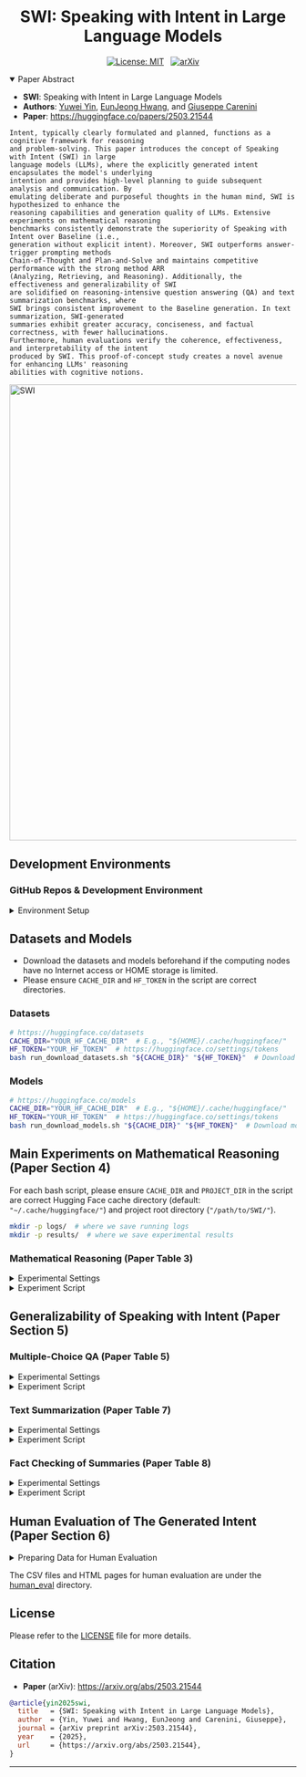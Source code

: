 <div align="center">

# SWI: Speaking with Intent in Large Language Models

[![License: MIT](https://img.shields.io/badge/License-MIT-yellow.svg)](https://opensource.org/licenses/MIT) &nbsp;
[![arXiv](https://img.shields.io/badge/arXiv-2503.21544-b31b1b.svg)](https://arxiv.org/abs/2503.21544)

</div>

<details open><summary>Paper Abstract</summary>

* **SWI**: Speaking with Intent in Large Language Models
* **Authors**: [Yuwei Yin](https://www.yuweiyin.com/), [EunJeong Hwang](https://eujhwang.github.io/), and [Giuseppe Carenini](https://www.cs.ubc.ca/~carenini/)
* **Paper**: https://huggingface.co/papers/2503.21544

```text
Intent, typically clearly formulated and planned, functions as a cognitive framework for reasoning 
and problem-solving. This paper introduces the concept of Speaking with Intent (SWI) in large 
language models (LLMs), where the explicitly generated intent encapsulates the model's underlying 
intention and provides high-level planning to guide subsequent analysis and communication. By 
emulating deliberate and purposeful thoughts in the human mind, SWI is hypothesized to enhance the 
reasoning capabilities and generation quality of LLMs. Extensive experiments on mathematical reasoning 
benchmarks consistently demonstrate the superiority of Speaking with Intent over Baseline (i.e., 
generation without explicit intent). Moreover, SWI outperforms answer-trigger prompting methods 
Chain-of-Thought and Plan-and-Solve and maintains competitive performance with the strong method ARR 
(Analyzing, Retrieving, and Reasoning). Additionally, the effectiveness and generalizability of SWI 
are solidified on reasoning-intensive question answering (QA) and text summarization benchmarks, where 
SWI brings consistent improvement to the Baseline generation. In text summarization, SWI-generated 
summaries exhibit greater accuracy, conciseness, and factual correctness, with fewer hallucinations. 
Furthermore, human evaluations verify the coherence, effectiveness, and interpretability of the intent 
produced by SWI. This proof-of-concept study creates a novel avenue for enhancing LLMs' reasoning 
abilities with cognitive notions.
```

<img src="https://yuweiyin.com/files/img/2025-03-27-SWI.jpg" alt="SWI" width="800" height="auto">

</details>

## Development Environments

### GitHub Repos & Development Environment

<details><summary>Environment Setup</summary>

- **Python**: Python 3.10
- **GPU**: A single NVIDIA V100-32GB GPU
  - LLMs (8B parameters) `float16` inference mode only

```bash
git clone https://github.com/YuweiYin/SWI
cd SWI/
# Now, "/path/to/SWI/" is the project root directory

# https://docs.conda.io/projects/miniconda/en/latest/
conda create -n swi python=3.10 -y
conda activate swi

pip install -r requirements.txt -i https://pypi.org/simple/
pip install -e . -i https://pypi.org/simple/

# We can set the Hugging Face cache directory. The following is for the dataset cache.
export HF_HOME="/path/to/your/.cache/huggingface/datasets"  # Default: "${HOME}/.cache/huggingface/datasets/"
```

</details>

## Datasets and Models

- Download the datasets and models beforehand if the computing nodes have no Internet access or HOME storage is limited.
- Please ensure `CACHE_DIR` and `HF_TOKEN` in the script are correct directories.

### Datasets

```bash
# https://huggingface.co/datasets
CACHE_DIR="YOUR_HF_CACHE_DIR"  # E.g., "${HOME}/.cache/huggingface/"
HF_TOKEN="YOUR_HF_TOKEN"  # https://huggingface.co/settings/tokens
bash run_download_datasets.sh "${CACHE_DIR}" "${HF_TOKEN}"  # Download data to "${CACHE_DIR}/datasets/"
```

### Models

```bash
# https://huggingface.co/models
CACHE_DIR="YOUR_HF_CACHE_DIR"  # E.g., "${HOME}/.cache/huggingface/"
HF_TOKEN="YOUR_HF_TOKEN"  # https://huggingface.co/settings/tokens
bash run_download_models.sh "${CACHE_DIR}" "${HF_TOKEN}"  # Download models to "${CACHE_DIR}/"
```

## Main Experiments on Mathematical Reasoning (Paper Section 4)

For each bash script, please ensure `CACHE_DIR` and `PROJECT_DIR` in the script are 
correct Hugging Face cache directory (default: `"~/.cache/huggingface/"`) and 
project root directory (`"/path/to/SWI/"`).

```bash
mkdir -p logs/  # where we save running logs
mkdir -p results/  # where we save experimental results
```

### Mathematical Reasoning (Paper Table 3)

<details><summary>Experimental Settings</summary>

- **Datasets**: GSM8K, GSM8K-Platinum (GSM8K-P), MATH500, AMC23, AIME24, and AIME25
  - [x] `gsm8k`: **GSM8K** - [Paper](https://arxiv.org/abs/2110.14168); [Dataset](https://huggingface.co/datasets/openai/gsm8k)
  - [x] `gsm8k_platinum`: **GSM8K-Platinum** (GSM8K-P) - [Paper](https://arxiv.org/abs/2502.03461); [Dataset](https://huggingface.co/datasets/madrylab/gsm8k-platinum)
  - [x] `math500`: **MATH500** - [MATH Paper](https://openreview.net/forum?id=7Bywt2mQsCe), [MATH Dataset](https://huggingface.co/datasets/EleutherAI/hendrycks_math); [MATH500 Paper](https://openreview.net/forum?id=v8L0pN6EOi), [MATH500 Dataset](https://huggingface.co/datasets/HuggingFaceH4/MATH-500)
  - **Competition**-level Math Benchmarks:
    - [x] `amc23`: **AMC23** - [Source](https://artofproblemsolving.com/wiki/index.php/AMC_Problems_and_Solutions), [Dataset](https://huggingface.co/datasets/math-ai/amc23)
    - [x] `aime24`: **AIME24** - [Source](https://artofproblemsolving.com/wiki/index.php/AIME_Problems_and_Solutions), [Dataset](https://huggingface.co/datasets/HuggingFaceH4/aime_2024)
    - [x] `aime25`: **AIME25** - [Source](https://artofproblemsolving.com/wiki/index.php/AIME_Problems_and_Solutions), [Dataset](https://huggingface.co/datasets/math-ai/aime25)
- **Comparison**: (Zero-shot Settings)
  - [x] Baseline (LLM Generation w/o SWI)
  - [x] **SWI** (Ours): Require LLMs to speak with (their own) intent.
  - Previous Answer-Trigger Prompting Methods
    - [x] CoT (Zero-shot Chain-of-Thought Prompting) ([Paper](https://arxiv.org/abs/2205.11916))
    - [x] PS (Plan-and-Solve Prompting) ([Paper](https://aclanthology.org/2023.acl-long.147/))
    - [x] ARR (Analyzing, Retrieving, and Reasoning) ([Paper](https://arxiv.org/abs/2502.04689))
- **Models**:
  - [x] `meta-llama/Llama-3.1-8B-Instruct` ([Link](https://huggingface.co/meta-llama/Llama-3.1-8B-Instruct))

</details>

<details><summary>Experiment Script</summary>

```bash
CACHE_DIR="YOUR_HF_CACHE_DIR"  # E.g., "${HOME}/.cache/huggingface/"
PROJECT_DIR="/path/to/SWI/"
MODEL="meta-llama/Llama-3.1-8B-Instruct"
GEN_TEMP="0.0"
OUTPUT_DIR="${PROJECT_DIR}/results/swi_results-temp_${GEN_TEMP}"  # Baseline output directory

# [Reasoning & Answer Generation] **First**, freely generate answers with reasoning:
echo -e "\n\n >>> bash run_gen_lm.sh --hf_id ${MODEL} MATH_ALL [Baseline]"
bash run_gen_lm.sh "1;${MODEL};1;MATH_ALL;${GEN_TEMP};4096" "${CACHE_DIR}" "${PROJECT_DIR}" "${OUTPUT_DIR}"
echo -e "\n\n >>> bash run_gen_lm-swi.sh --hf_id ${MODEL} MATH_ALL [SWI]"
bash run_gen_lm-swi.sh "1;${MODEL};1;MATH_ALL;${GEN_TEMP};4096" "${CACHE_DIR}" "${PROJECT_DIR}" "${OUTPUT_DIR}--swi"
echo -e "\n\n >>> bash run_gen_lm-cot.sh --hf_id ${MODEL} MATH_ALL [CoT]"
bash run_gen_lm-cot.sh "1;${MODEL};1;MATH_ALL;${GEN_TEMP};4096" "${CACHE_DIR}" "${PROJECT_DIR}" "${OUTPUT_DIR}--cot"
echo -e "\n\n >>> bash run_gen_lm-ps.sh --hf_id ${MODEL} MATH_ALL [PS]"
bash run_gen_lm-ps.sh "1;${MODEL};1;MATH_ALL;${GEN_TEMP};4096" "${CACHE_DIR}" "${PROJECT_DIR}" "${OUTPUT_DIR}--ps"
echo -e "\n\n >>> bash run_gen_lm-arr.sh --hf_id ${MODEL} MATH_ALL [ARR]"
bash run_gen_lm-arr.sh "1;${MODEL};1;MATH_ALL;${GEN_TEMP};4096" "${CACHE_DIR}" "${PROJECT_DIR}" "${OUTPUT_DIR}--arr"

# [Answer Extraction & Evaluation] **Second**, extract the answers and evaluate them:
echo -e "\n\n >>> bash run_eval_lm.sh --hf_id ${MODEL} MATH_ALL [Baseline]"
bash run_eval_lm.sh "1;${MODEL};1;MATH_ALL;ALL;${GEN_TEMP}" "${CACHE_DIR}" "${PROJECT_DIR}" "${OUTPUT_DIR}"
echo -e "\n\n >>> bash run_eval_lm.sh --hf_id ${MODEL} MATH_ALL [SWI]"
bash run_eval_lm.sh "1;${MODEL};1;MATH_ALL;ALL;${GEN_TEMP}" "${CACHE_DIR}" "${PROJECT_DIR}" "${OUTPUT_DIR}-swi"
echo -e "\n\n >>> bash run_eval_lm.sh --hf_id ${MODEL} MATH_ALL [CoT]"
bash run_eval_lm.sh "1;${MODEL};1;MATH_ALL;ALL;${GEN_TEMP}" "${CACHE_DIR}" "${PROJECT_DIR}" "${OUTPUT_DIR}--cot"
echo -e "\n\n >>> bash run_eval_lm.sh --hf_id ${MODEL} MATH_ALL [PS]"
bash run_eval_lm.sh "1;${MODEL};1;MATH_ALL;ALL;${GEN_TEMP}" "${CACHE_DIR}" "${PROJECT_DIR}" "${OUTPUT_DIR}--ps"
echo -e "\n\n >>> bash run_eval_lm.sh --hf_id ${MODEL} MATH_ALL [ARR]"
bash run_eval_lm.sh "1;${MODEL};1;MATH_ALL;ALL;${GEN_TEMP}" "${CACHE_DIR}" "${PROJECT_DIR}" "${OUTPUT_DIR}--arr"
```

</details>


## Generalizability of Speaking with Intent (Paper Section 5)

### Multiple-Choice QA (Paper Table 5)

<details><summary>Experimental Settings</summary>

- **Datasets**: LogiQA, CSQA, SIQA, OBQA, ARC, BBH, MMLU, and MMLU-Pro
  - [x] `logiqa`: **LogiQA** - [Paper](https://arxiv.org/abs/2007.08124); [GitHub](https://github.com/lgw863/LogiQA-dataset)
  - [x] `commonsense_qa`: **CommonsenseQA** (CSQA) - [Paper](https://aclanthology.org/N19-1421/); [Dataset](https://huggingface.co/datasets/tau/commonsense_qa)
  - [x] `social_iqa`: **SocialIQA** (SIQA) - [Paper](https://arxiv.org/abs/1904.09728); [Dataset](https://huggingface.co/datasets/allenai/social_i_qa)
  - [x] `openbookqa`: **OpenBookQA** (OBQA) - [Paper](https://arxiv.org/abs/1809.02789); [Homepage](https://leaderboard.allenai.org/open_book_qa/submissions/get-started); [GitHub](https://github.com/allenai/OpenBookQA)
  - [x] `ai2_arc`: **ARC** - [Paper](https://arxiv.org/abs/1803.05457); [Homepage](https://leaderboard.allenai.org/arc/submissions/get-started); [GitHub](https://github.com/allenai/aristo-leaderboard)
  - [x] `bbh`: **BigBench Hard** (BBH) - [BigBench Paper](https://arxiv.org/abs/2206.04615); [BigBench GitHub](https://github.com/google/BIG-bench); [BBH Paper](https://arxiv.org/abs/2210.09261); [BBH Dataset](https://huggingface.co/datasets/lukaemon/bbh)
  - [x] `mmlu`: **MMLU** - [Paper](https://arxiv.org/abs/2009.03300); [Dataset](https://huggingface.co/datasets/cais/mmlu); [No-Train Data](https://huggingface.co/datasets/hails/mmlu_no_train)
  - [x] `mmlu_pro`: **MMLU-Pro** - [Paper](https://arxiv.org/abs/2406.01574); [Dataset](https://huggingface.co/datasets/TIGER-Lab/MMLU-Pro)
- **Comparison**: (Zero-shot Settings)
  - [x] Baseline (LLM Generation w/o SWI)
  - [x] **SWI** (Ours): Require LLMs to speak with (their own) intent.
- **Models**:
  - [x] `meta-llama/Llama-3.1-8B-Instruct` ([Link](https://huggingface.co/meta-llama/Llama-3.1-8B-Instruct))

</details>

<details><summary>Experiment Script</summary>

```bash
CACHE_DIR="YOUR_HF_CACHE_DIR"  # E.g., "${HOME}/.cache/huggingface/"
PROJECT_DIR="/path/to/SWI/"
MODEL="meta-llama/Llama-3.1-8B-Instruct"
GEN_TEMP="0.0"
OUTPUT_DIR="${PROJECT_DIR}/results/swi_results-temp_${GEN_TEMP}"  # Baseline output directory

# [Reasoning & Answer Generation] **First**, freely generate answers with reasoning:
echo -e "\n\n >>> bash run_gen_lm.sh --hf_id ${MODEL} QA_ALL [Baseline]"
bash run_gen_lm.sh "1;${MODEL};1;QA_ALL;${GEN_TEMP};4096" "${CACHE_DIR}" "${PROJECT_DIR}" "${OUTPUT_DIR}"
echo -e "\n\n >>> bash run_gen_lm-swi.sh --hf_id ${MODEL} QA_ALL [SWI]"
bash run_gen_lm-swi.sh "1;${MODEL};1;QA_ALL;${GEN_TEMP};4096" "${CACHE_DIR}" "${PROJECT_DIR}" "${OUTPUT_DIR}-swi"

# [Answer Extraction & Evaluation] **Second**, extract the answers and evaluate them:
echo -e "\n\n >>> bash run_eval_lm.sh --hf_id ${MODEL} QA_ALL [Baseline]"
bash run_eval_lm.sh "1;${MODEL};1;QA_ALL;ALL;${GEN_TEMP}" "${CACHE_DIR}" "${PROJECT_DIR}" "${OUTPUT_DIR}"
echo -e "\n\n >>> bash run_eval_lm.sh --hf_id ${MODEL} QA_ALL [SWI]"
bash run_eval_lm.sh "1;${MODEL};1;QA_ALL;ALL;${GEN_TEMP}" "${CACHE_DIR}" "${PROJECT_DIR}" "${OUTPUT_DIR}-swi"
```

</details>

### Text Summarization (Paper Table 7)

<details><summary>Experimental Settings</summary>

- **Datasets**: CNN/DailyMail (CDM), XSum, XL-Sum, SAMSum, DialogSum, and WikiLingua
  - [x] `cnn_dailymail`: **CNN/DailyMail** (CDM) - [Paper1](https://aclanthology.org/P17-1099/), [Paper2](https://proceedings.neurips.cc/paper_files/paper/2015/hash/afdec7005cc9f14302cd0474fd0f3c96-Abstract.html); [Dataset](https://huggingface.co/datasets/abisee/cnn_dailymail)
  - [x] `xsum`: **XSum** - [Paper](https://aclanthology.org/D18-1206/); [Dataset](https://huggingface.co/datasets/EdinburghNLP/xsum)
  - [x] `xlsum`: **XL-Sum** - [Paper](https://aclanthology.org/2021.findings-acl.413/); [Dataset](https://huggingface.co/datasets/GEM/xlsum)
  - [x] `samsum`: **SAMSum** - [Paper](https://aclanthology.org/D19-5409/); [Dataset](https://huggingface.co/datasets/Samsung/samsum)
  - [x] `dialogsum`: **DialogSum** - [Paper](https://aclanthology.org/2021.findings-acl.449/); [Dataset](https://huggingface.co/datasets/knkarthick/dialogsum)
  - [x] `wiki_lingua`: **WikiLingua** - [Paper](https://aclanthology.org/2020.findings-emnlp.360/); [Dataset](https://huggingface.co/datasets/GEM/wiki_lingua)
- **Comparison**: (Zero-shot Settings)
  - [x] Baseline (LLM Generation w/o SWI)
  - [x] **SWI** (Ours): Require LLMs to speak with (their own) intent.
- **Models**:
  - [x] `meta-llama/Llama-3.1-8B-Instruct` ([Link](https://huggingface.co/meta-llama/Llama-3.1-8B-Instruct))

</details>

<details><summary>Experiment Script</summary>

```bash
CACHE_DIR="YOUR_HF_CACHE_DIR"  # E.g., "${HOME}/.cache/huggingface/"
PROJECT_DIR="/path/to/SWI/"
MODEL="meta-llama/Llama-3.1-8B-Instruct"
GEN_TEMP="0.0"
OUTPUT_DIR="${PROJECT_DIR}/results/swi_results-temp_${GEN_TEMP}"  # Baseline output directory

# [Reasoning & Answer Generation] **First**, freely generate answers with reasoning:
echo -e "\n\n >>> bash run_gen_lm.sh --hf_id ${MODEL} SUM_ALL [Baseline]"
bash run_gen_lm.sh "1;${MODEL};1;SUM_ALL;${GEN_TEMP};4096" "${CACHE_DIR}" "${PROJECT_DIR}" "${OUTPUT_DIR}"
echo -e "\n\n >>> bash run_gen_lm-swi.sh --hf_id ${MODEL} SUM_ALL [SWI]"
bash run_gen_lm-swi.sh "1;${MODEL};1;SUM_ALL;${GEN_TEMP};4096" "${CACHE_DIR}" "${PROJECT_DIR}" "${OUTPUT_DIR}-swi"

# [Answer Extraction & Evaluation] **Second**, extract the answers and evaluate them:
echo -e "\n\n >>> bash run_eval_lm.sh --hf_id ${MODEL} SUM_ALL [Baseline]"
bash run_eval_lm.sh "1;${MODEL};1;SUM_ALL;ALL;${GEN_TEMP}" "${CACHE_DIR}" "${PROJECT_DIR}" "${OUTPUT_DIR}"
echo -e "\n\n >>> bash run_eval_lm.sh --hf_id ${MODEL} SUM_ALL [SWI]"
bash run_eval_lm.sh "1;${MODEL};1;SUM_ALL;ALL;${GEN_TEMP}" "${CACHE_DIR}" "${PROJECT_DIR}" "${OUTPUT_DIR}-swi"
```

</details>

### Fact Checking of Summaries (Paper Table 8)

<details><summary>Experimental Settings</summary>

- **Datasets**: CNN/DailyMail (CDM), XSum, XL-Sum, SAMSum, DialogSum, and WikiLingua
- **Comparison**:
  - [x] Baseline (w/o SWI)
  - [x] **SWI** (Ours): Require LLMs to speak with (their own) intent.
- **Setting**:
  - Reference: [BottleHumor](https://arxiv.org/pdf/2502.18331) (Section 4.4)
  - Sample 100 data points from each summarization dataset.
  - Let GPT decompose the atomic facts in the candidate summary and the reference, 
  - and then compare the recall and precision of the fact coverage (against LLM hallucinations).
- **Models**:
  - [x] `gpt-4o-mini` API ([Link](https://openai.com/index/gpt-4o-mini-advancing-cost-efficient-intelligence/))

</details>

<details><summary>Experiment Script</summary>

```bash
CACHE_DIR="YOUR_HF_CACHE_DIR"  # E.g., "${HOME}/.cache/huggingface/"
PROJECT_DIR="/path/to/SWI/"
MODEL="meta-llama/Llama-3.1-8B-Instruct"
GEN_TEMP="0.0"
EVAL_NUM="100"
OUTPUT_DIR="${PROJECT_DIR}/results/swi_results-temp_${GEN_TEMP}"  # Baseline
OPENAI_API_KEY="YOUR_OPENAI_API_KEY"  # Input your valid key here. We use "gpt-4o-mini" by default

echo -e "\n\n >>> bash run_eval_prf.sh --hf_id ${MODEL} SUM_ALL PRF [Baseline]"
bash run_eval_prf.sh "1;${MODEL};1;SUM_ALL;${GEN_TEMP};${EVAL_NUM}" "${CACHE_DIR}" "${PROJECT_DIR}" "${OUTPUT_DIR}" "${OPENAI_API_KEY}"
echo -e "\n\n >>> bash run_eval_prf.sh --hf_id ${MODEL} SUM_ALL PRF [SWI]"
bash run_eval_prf.sh "1;${MODEL};1;SUM_ALL;${GEN_TEMP};${EVAL_NUM}" "${CACHE_DIR}" "${PROJECT_DIR}" "${OUTPUT_DIR}-swi" "${OPENAI_API_KEY}"
```

</details>

## Human Evaluation of The Generated Intent (Paper Section 6)

<details><summary>Preparing Data for Human Evaluation</summary>

```bash
CACHE_DIR="YOUR_HF_CACHE_DIR"  # E.g., "${HOME}/.cache/huggingface/"
PROJECT_DIR="/path/to/SWI/"
MODEL="meta-llama/Llama-3.1-8B-Instruct"
GEN_TEMP="0.0"
OUTPUT_DIR_BASELINE="${PROJECT_DIR}/results/swi_results-temp_${GEN_TEMP}"  # Baseline results
OUTPUT_DIR_SWI="${PROJECT_DIR}/results/swi_results-temp_${GEN_TEMP}-swi"  # SWI results (speaking with intent)

# We sample 12 data points per dataset and convert the JSON results into CSV for Human Evaluation.
# Each data point has 3 duplications and each of them is evaluate by different native English speaker. 420 in total
for TASK_TYPE in "QA_TWO" "MATH_TWO" "SUM_TWO"
do
  echo -e "\n\n >>> python3 run_human_eval_intent.py ${TASK_TYPE}"
  python3 run_human_eval_intent.py --verbose --task 1 --hf_id "${MODEL}" \
    --cache_dir "${CACHE_DIR}" --project_dir "${PROJECT_DIR}" \
    --output_dir "${OUTPUT_DIR_SWI}" \
    --min_doc_length 500 --max_doc_length 1000 \
    --num_item_per_task 12 --num_duplication 3 --num_item_in_a_row 6 --eval_task_name "${TASK_TYPE}"
done
```

</details>

The CSV files and HTML pages for human evaluation are under the [human_eval](./human_eval) directory.


## License

Please refer to the [LICENSE](./LICENSE) file for more details.

## Citation

* **Paper** (arXiv): https://arxiv.org/abs/2503.21544

```bibtex
@article{yin2025swi,
  title   = {SWI: Speaking with Intent in Large Language Models},
  author  = {Yin, Yuwei and Hwang, EunJeong and Carenini, Giuseppe},
  journal = {arXiv preprint arXiv:2503.21544},
  year    = {2025},
  url     = {https://arxiv.org/abs/2503.21544},
}
```

---
